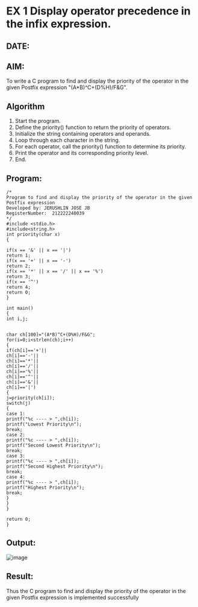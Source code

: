 # EX 1 Display operator precedence in the infix expression.
## DATE:
## AIM:
To write a C program to find and display the priority of the operator in the given Postfix expression
"(A*B)^C+(D%H)/F&G".

## Algorithm
1. Start the program. 
2. Define the priority() function to return the priority of operators. 
3. Initialize the string containing operators and operands. 
4. Loop through each character in the string. 
5. For each operator, call the priority() function to determine its priority. 
6. Print the operator and its corresponding priority level. 
7. End. 

## Program:
```
/*
Program to find and display the priority of the operator in the given Postfix expression
Developed by: JERUSHLIN JOSE JB
RegisterNumber:  212222240039
*/
#include <stdio.h> 
#include<string.h> 
int priority(char x) 
{ 
 
if(x == '&' || x == '|') 
return 1; 
if(x == '+' || x == '-') 
return 2; 
if(x == '*' || x == '/' || x == '%') 
return 3; 
if(x == '^') 
return 4; 
return 0; 
} 
 
int main() 
{ 
int i,j; 
  
  
char ch[100]="(A*B)^C+(D%H)/F&G"; 
for(i=0;i<strlen(ch);i++) 
{ 
if(ch[i]=='+'|| 
ch[i]=='-'|| 
ch[i]=='*'|| 
ch[i]=='/'|| 
ch[i]=='%'|| 
ch[i]=='^'|| 
ch[i]=='&'|| 
ch[i]=='|') 
{ 
j=priority(ch[i]); 
switch(j) 
{ 
case 1: 
printf("%c ---- > ",ch[i]); 
printf("Lowest Priority\n"); 
break; 
case 2: 
printf("%c ---- > ",ch[i]); 
printf("Second Lowest Priority\n"); 
break; 
case 3: 
printf("%c ---- > ",ch[i]); 
printf("Second Highest Priority\n"); 
break; 
case 4: 
printf("%c ---- > ",ch[i]); 
printf("Highest Priority\n"); 
break; 
} 
} 
} 
 
return 0; 
} 

```

## Output:

![image](https://github.com/user-attachments/assets/f6243a76-acd1-40c8-abdb-7ca49aa415b5)


## Result:
Thus the C program to find and display the priority of the operator in the given Postfix expression is implemented successfully
